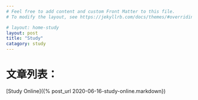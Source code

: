 ```yaml
---
# Feel free to add content and custom Front Matter to this file.
# To modify the layout, see https://jekyllrb.com/docs/themes/#overriding-theme-defaults

# layout: home-study
layout: post
title: "Study"
catagory: study
---
```


# 文章列表：
[Study Online]({% post_url 2020-06-16-study-online.markdown})